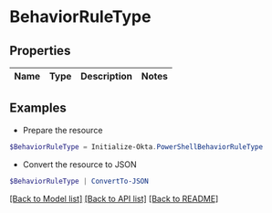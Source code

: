 # BehaviorRuleType
## Properties

Name | Type | Description | Notes
------------ | ------------- | ------------- | -------------

## Examples

- Prepare the resource
```powershell
$BehaviorRuleType = Initialize-Okta.PowerShellBehaviorRuleType 
```

- Convert the resource to JSON
```powershell
$BehaviorRuleType | ConvertTo-JSON
```

[[Back to Model list]](../README.md#documentation-for-models) [[Back to API list]](../README.md#documentation-for-api-endpoints) [[Back to README]](../README.md)

